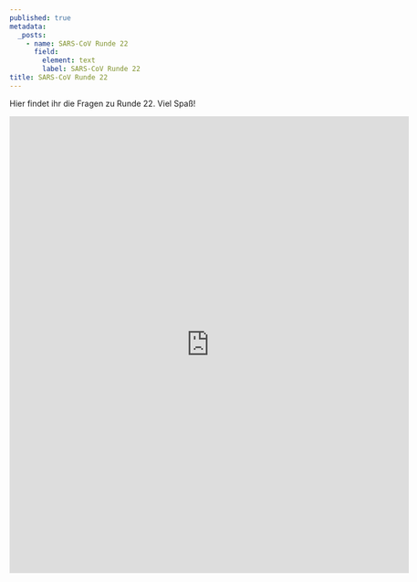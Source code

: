 ```yaml
---
published: true
metadata:
  _posts:
    - name: SARS-CoV Runde 22
      field:
        element: text
        label: SARS-CoV Runde 22
title: SARS-CoV Runde 22
---
```

Hier findet ihr die Fragen zu Runde 22. Viel Spaß!

<iframe src="https://forms.gle/wb3qvVuugZ8jJmp89" width="700" height="800" frameborder="0" marginheight="0" marginwidth="10"></iframe>
